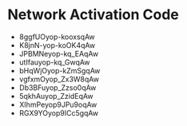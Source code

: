 # Network Activation Code
* 8ggfUOyop-kooxsqAw
* K8jnN-yop-koOK4qAw
* JPBMNeyop-kq_EAqAw
* utIfauyop-kq_GwqAw
* bHqWjOyop-kZmSgqAw
* vgfxmOyop_Zx3W8qAw
* Db3BFuyop_Zzso0qAw
* 5qkhAuyop_ZzidEqAw
* XIhmPeyop9JPu9oqAw
* RGX9YOyop9ICc5gqAw